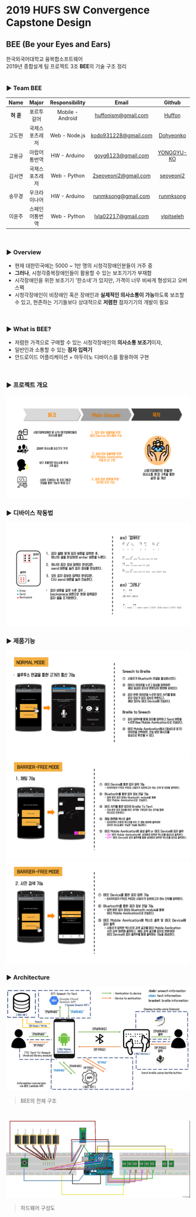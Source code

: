 # 2019 HUFS SW Convergence Capstone Design
## BEE (Be your Eyes and Ears)
한국외국어대학교 융복합소프트웨어<br/>
2019년 종합설계 팀 프로젝트 3조 **BEE**의 기술 구조 정리
<br/><br/>

### ▶ Team **BEE**
|  Name  | Major         | Responsibility   | Email            | Github             |
| :---:    | :-----------: | :-------------:  | :---------------: | :---------------: |
|  **허 훈**  | 포르투갈어    | Mobile - Android | huffonism@gmail.com | [Huffon](https://github.com/Huffon) |
|  고도현  | 국제스포츠레저 | Web - Node.js    | kodo931228@gmail.com | [Dohyeonko](https://github.com/Dohyeonko) |
|  고용규  | 아랍어통번역   | HW - Arduino     | goyg6123@gmail.com | [YONGGYU-KO](https://github.com/YONGGYU-KO) |
|  김서연  | 국제스포츠레저 | Web - Python     | 2seoyeoni2@gmail.com | [seoyeoni2](https://github.com/seoyeoni2) |
|  송무경  | 우크라이나어 | HW - Arduino     | runmksong@gmail.com | [runmksong](https://github.com/runmksong) |
|  이윤주  | 스페인어통번역  | Web - Python     | lyla02217@gmail.com | [ylpitseleh](https://github.com/ylpitseleh) |

<br/>

### ▶ Overview
- 현재 대한민국에는 5000 ~ 1만 명의 시청각장애인분들이 거주 중
- **그러나**, 시청각중복장애인들이 활용할 수 있는 보조기기가 부재함
- 시각장애인을 위한 보조기기 '한소네'가 있지만, 가격이 너무 비싸게 형성되고 오버스펙
- 시청각장애인이 비장애인 혹은 장애인과 **실제적인 의사소통이 가능**하도록 보조할 수 있고, 현존하는 기기들보다 상대적으로 **저렴한** 점자기기의 개발이 필요

<br/>

### ▶ What is BEE?
- 저렴한 가격으로 구매할 수 있는 시청각장애인의 **의사소통 보조기**이자,
- 일반인과 소통할 수 있는 **점자 입력기**
- 안드로이드 어플리케이션 + 아두이노 디바이스를 활용하여 구현

<br/>

### ▶ 프로젝트 개요
![](./imgs/개요.png)
<br/>
### ▶ 디바이스 작동법
![](./imgs/디바이스작동법.png)
<br/>
### ▶ 제품기능 
![](./imgs/제품기능1.png)
![](./imgs/제품기능2.png)
![](./imgs/제품기능3.png)
<br/>

### ▶ Architecture
![](./imgs/total_architecture.png)
> BEE의 전체 구조

<br/>

![](./imgs/hardware.jpg)
> 하드웨어 구성도 




<br/>